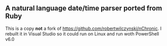 ## A natural language date/time parser ported from Ruby

This is a copy **not** a fork of https://github.com/robertwilczynski/nChronic. I rebuilt it in Visual Studio so it could run on Linux and run woth PowerShell v6.0